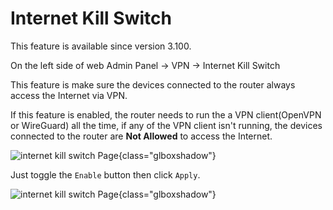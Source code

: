 # Internet Kill Switch

This feature is available since version 3.100.

On the left side of web Admin Panel -> VPN -> Internet Kill Switch

This feature is make sure the devices connected to the router always access the Internet via VPN.

If this feature is enabled, the router needs to run the a VPN client(OpenVPN or WireGuard) all the time, if any of the VPN client isn't running, the devices connected to the router are **Not Allowed** to access the Internet.

![internet kill switch Page](https://static.gl-inet.com/docs/router/en/3/tutorials/internet_kill_switch/internet_kill_switch_no_enable.png){class="glboxshadow"}

Just toggle the `Enable` button then click `Apply`.

![internet kill switch Page](https://static.gl-inet.com/docs/router/en/3/tutorials/internet_kill_switch/internet_kill_switch_enabled.png){class="glboxshadow"}
